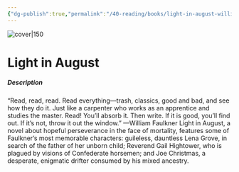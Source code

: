 ```yaml
---
{"dg-publish":true,"permalink":"/40-reading/books/light-in-august-william-faulkner/","title":"Light in August"}
---
```



![cover|150](http://books.google.com/books/content?id=pa2P-blMQ3kC&printsec=frontcover&img=1&zoom=1&edge=curl&source=gbs_api)

# Light in August
##### Description
“Read, read, read. Read everything—trash, classics, good and bad, and see how they do it. Just like a carpenter who works as an apprentice and studies the master. Read! You’ll absorb it. Then write. If it is good, you’ll find out. If it’s not, throw it out the window.” —William Faulkner Light in August, a novel about hopeful perseverance in the face of mortality, features some of Faulkner’s most memorable characters: guileless, dauntless Lena Grove, in search of the father of her unborn child; Reverend Gail Hightower, who is plagued by visions of Confederate horsemen; and Joe Christmas, a desperate, enigmatic drifter consumed by his mixed ancestry.